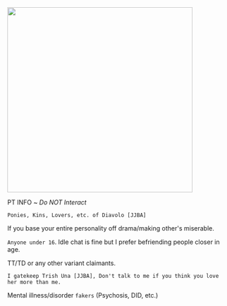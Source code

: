 <img src="https://cdn.discordapp.com/attachments/1082540281624285254/1091992154781532160/hgfjk.png" width="420" >




PT INFO ~ *Do NOT Interact* 

`Ponies, Kins, Lovers, etc. of Diavolo [JJBA]` 

If you base your entire personality off drama/making other's miserable.

`Anyone under 16`. Idle chat is fine but I prefer befriending people closer in age.

TT/TD or any other variant claimants.

`I gatekeep Trish Una [JJBA], Don't talk to me if you think you love her more than me.`

Mental illness/disorder `fakers` (Psychosis, DID, etc.)

